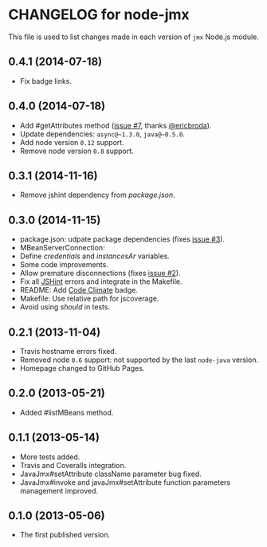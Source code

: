 # CHANGELOG for node-jmx

This file is used to list changes made in each version of `jmx` Node.js module.

## 0.4.1 (2014-07-18)

* Fix badge links.

## 0.4.0 (2014-07-18)

* Add #getAttributes method ([issue #7](https://github.com/zuazo/node-jmx/pull/7), thanks [@ericbroda](https://github.com/ericbroda)).
* Update dependencies: `async@~1.3.0`, `java@~0.5.0`.
* Add node version `0.12` support.
* Remove node version `0.8` support.

## 0.3.1 (2014-11-16)

* Remove jshint dependency from *package.json*.

## 0.3.0 (2014-11-15)

* package.json: udpate package dependencies (fixes [issue #3](https://github.com/zuazo/node-jmx/issues/3)).
* MBeanServerConnection:
 * Define *credentials* and *instancesAr* variables.
 * Some code improvements.
* Allow premature disconnections (fixes [issue #2](https://github.com/zuazo/node-jmx/issues/2)).
* Fix all [JSHint](http://www.jshint.com/) errors and integrate in the Makefile.
* README: Add [Code Climate](https://codeclimate.com/) badge.
* Makefile: Use relative path for jscoverage.
* Avoid using *should* in tests.

## 0.2.1 (2013-11-04)

* Travis hostname errors fixed.
* Removed node `0.6` support: not supported by the last `node-java` version.
* Homepage changed to GitHub Pages.

## 0.2.0 (2013-05-21)

* Added #listMBeans method.

## 0.1.1 (2013-05-14)

* More tests added.
* Travis and Coveralls integration.
* JavaJmx#setAttribute className parameter bug fixed.
* JavaJmx#invoke and javaJmx#setAttribute function parameters management improved.

## 0.1.0 (2013-05-06)

* The first published version.

